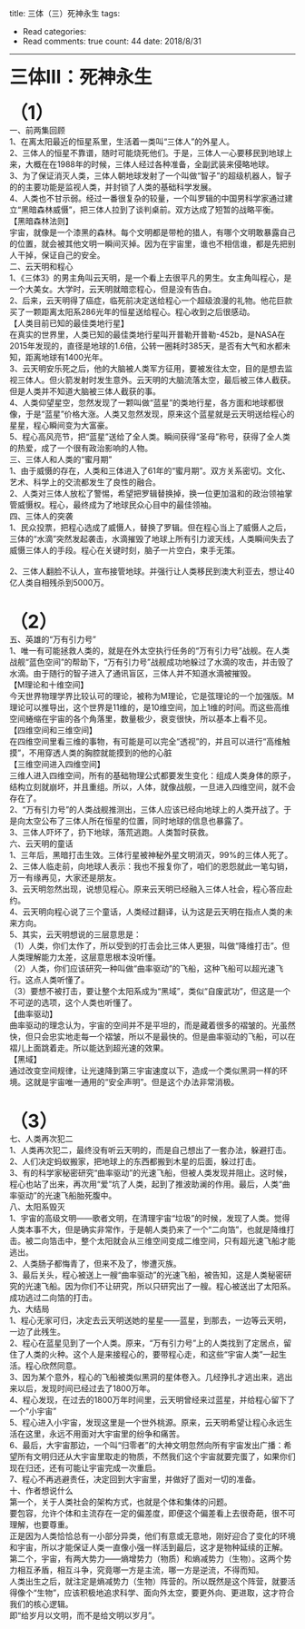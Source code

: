 
title: 三体（三）死神永生
tags: 
  - Read
categories: 
  - Read
comments: true
count: 44
date: 2018/8/31
---
  <div yne-bulb-block="paragraph" style="white-space: pre-wrap;"><span style="font-size:32px;font-weight:bold;">三体III：死神永生</span></div><div yne-bulb-block="paragraph" style="white-space: pre-wrap;"><br></div><div yne-bulb-block="paragraph" style="white-space: pre-wrap;"><span style="font-size:32px;font-weight:bold;">（1）</span></div><div yne-bulb-block="paragraph" style="white-space: pre-wrap;">一、前两集回顾</div><div yne-bulb-block="paragraph" style="white-space: pre-wrap;">1、在离太阳最近的恒星系里，生活着一类叫“三体人”的外星人。</div><div yne-bulb-block="paragraph" style="white-space: pre-wrap;">2、三体人的恒星不靠谱，随时可能烧死他们。于是，三体人一心要移民到地球上来，大概在在1988年的时候，三体人经过各种准备，全副武装来侵略地球。</div><div yne-bulb-block="paragraph" style="white-space: pre-wrap;">3、为了保证消灭人类，三体人朝地球发射了一个叫做“智子”的超级机器人，智子的的主要功能是监视人类，并封锁了人类的基础科学发展。</div><div yne-bulb-block="paragraph" style="white-space: pre-wrap;">4、人类也不甘示弱。经过一番很复杂的较量，一个叫罗辑的中国男科学家通过建立“黑暗森林威慑”，把三体人拉到了谈判桌前。双方达成了短暂的战略平衡。</div><div yne-bulb-block="paragraph" style="white-space: pre-wrap;">【黑暗森林法则】</div><div yne-bulb-block="paragraph" style="white-space: pre-wrap;">宇宙，就像是一个漆黑的森林。每个文明都是带枪的猎人，有哪个文明敢暴露自己的位置，就会被其他文明一瞬间灭掉。因为在宇宙里，谁也不相信谁，都是先把别人干掉，保证自己的安全。</div><div yne-bulb-block="paragraph" style="white-space: pre-wrap;">二、云天明和程心</div><div yne-bulb-block="paragraph" style="white-space: pre-wrap;">1、《三体3》的男主角叫云天明，是一个看上去很平凡的男生。女主角叫程心，是一个大美女。大学时，云天明就暗恋程心，但是没有告白。</div><div yne-bulb-block="paragraph" style="white-space: pre-wrap;">2、后来，云天明得了癌症，临死前决定送给程心一个超级浪漫的礼物。他花巨款买了一颗距离太阳系286光年的恒星送给程心。程心收到之后很感动。</div><div yne-bulb-block="paragraph" style="white-space: pre-wrap;">【人类目前已知的最佳类地行星】</div><div yne-bulb-block="paragraph" style="white-space: pre-wrap;">在真实的世界里，人类已知的最佳类地行星叫开普勒开普勒-452b，是NASA在2015年发现的，直径是地球的1.6倍，公转一圈耗时385天，是否有大气和水都未知，距离地球有1400光年。</div><div yne-bulb-block="paragraph" style="white-space: pre-wrap;">3、云天明安乐死之后，他的大脑被人类军方征用，要被发往太空，目的是想去监视三体人。但火箭发射时发生意外。云天明的大脑流落太空，最后被三体人截获。但是人类并不知道大脑被三体人截获的事。</div><div yne-bulb-block="paragraph" style="white-space: pre-wrap;">4、人类仰望星空，忽然发现了一颗叫做“蓝星”的类地行星，各方面和地球都很像，于是“蓝星”价格大涨。人类又忽然发现，原来这个蓝星就是云天明送给程心的星星，程心瞬间变为大富豪。</div><div yne-bulb-block="paragraph" style="white-space: pre-wrap;">5、程心高风亮节，把“蓝星”送给了全人类。瞬间获得“圣母”称号，获得了全人类的热爱，成了一个很有政治影响的人物。</div><div yne-bulb-block="paragraph" style="white-space: pre-wrap;">三、三体人和人类的“蜜月期”</div><div yne-bulb-block="paragraph" style="white-space: pre-wrap;">1、由于威慑的存在，人类和三体进入了61年的“蜜月期”。双方关系密切。文化、艺术、科学上的交流都发生了良性的融合。</div><div yne-bulb-block="paragraph" style="white-space: pre-wrap;">2、人类对三体人放松了警惕，希望把罗辑替换掉，换一位更加温和的政治领袖掌管威慑权。程心，最终成为了地球民众心目中的最佳领袖。</div><div yne-bulb-block="paragraph" style="white-space: pre-wrap;">四、三体人的突袭</div><div yne-bulb-block="paragraph" style="white-space: pre-wrap;">1、民众投票，把程心选成了威慑人，替换了罗辑。但在程心当上了威慑人之后，三体的“水滴”突然发起袭击，水滴摧毁了地球上所有引力波天线，人类瞬间失去了威慑三体人的手段。程心在关键时刻，脑子一片空白，束手无策。</div><div yne-bulb-block="paragraph" style="white-space: pre-wrap;"><br></div><div yne-bulb-block="paragraph" style="white-space: pre-wrap;">2、三体人翻脸不认人，宣布接管地球。并强行让人类移民到澳大利亚去，想让40亿人类自相残杀到5000万。</div><div yne-bulb-block="paragraph" style="white-space: pre-wrap;"><br></div><div yne-bulb-block="paragraph" style="white-space: pre-wrap;"><br></div><div yne-bulb-block="paragraph" style="white-space: pre-wrap;"><span style="font-size:32px;font-weight:bold;">（2）</span></div><div yne-bulb-block="paragraph" style="white-space: pre-wrap;">五、英雄的“万有引力号”</div><div yne-bulb-block="paragraph" style="white-space: pre-wrap;">1、唯一有可能拯救人类的，就是在外太空执行任务的“万有引力号”战舰。在人类战舰“蓝色空间”的帮助下，“万有引力号”战舰成功地躲过了水滴的攻击，并击毁了水滴。由于随行的智子进入了通讯盲区，三体人并不知道水滴被摧毁。</div><div yne-bulb-block="paragraph" style="white-space: pre-wrap;">【M理论和十维空间】</div><div yne-bulb-block="paragraph" style="white-space: pre-wrap;">今天世界物理学界比较认可的理论，被称为M理论，它是弦理论的一个加强版。M理论可以推导出，这个世界是11维的，是10维空间，加上1维的时间。而这些高维空间蜷缩在宇宙的各个角落里，数量极少，衰变很快，所以基本上看不见。</div><div yne-bulb-block="paragraph" style="white-space: pre-wrap;">【四维空间和三维空间】</div><div yne-bulb-block="paragraph" style="white-space: pre-wrap;">在四维空间里看三维的事物，有可能是可以完全“透视”的，并且可以进行“高维触摸”，不用穿透人类的胸腔就能摸到的他的心脏</div><div yne-bulb-block="paragraph" style="white-space: pre-wrap;">【三维空间进入四维空间】</div><div yne-bulb-block="paragraph" style="white-space: pre-wrap;">三维人进入四维空间，所有的基础物理公式都要发生变化：组成人类身体的原子，结构立刻就崩坏，并且重组。所以，人体，就像战舰，一旦进入四维空间，就不会存在了。</div><div yne-bulb-block="paragraph" style="white-space: pre-wrap;">2、“万有引力号”的人类战舰推测出，三体人应该已经向地球上的人类开战了。于是向太空公布了三体人所在恒星的位置，同时地球的信息也暴露了。</div><div yne-bulb-block="paragraph" style="white-space: pre-wrap;">3、三体人吓坏了，扔下地球，落荒逃跑。人类暂时获救。</div><div yne-bulb-block="paragraph" style="white-space: pre-wrap;">六、云天明的童话</div><div yne-bulb-block="paragraph" style="white-space: pre-wrap;">1、三年后，黑暗打击生效。三体行星被神秘外星文明消灭，99%的三体人死了。</div><div yne-bulb-block="paragraph" style="white-space: pre-wrap;">2、三体人临走前，向地球人表示：我也不报复你了，咱们的恩怨就此一笔勾销，万一有缘再见，大家还是朋友。</div><div yne-bulb-block="paragraph" style="white-space: pre-wrap;">3、云天明忽然出现，说想见程心。原来云天明已经融入三体人社会，程心答应赴约。</div><div yne-bulb-block="paragraph" style="white-space: pre-wrap;">4、云天明向程心说了三个童话，人类经过翻译，认为这是云天明在指点人类的未来方向。</div><div yne-bulb-block="paragraph" style="white-space: pre-wrap;">5、其实，云天明想说的三层意思是：</div><div yne-bulb-block="paragraph" style="white-space: pre-wrap;">（1）人类，你们太作了，所以受到的打击会比三体人更狠，叫做“降维打击”。但人类理解能力太差，这层意思根本没听懂。</div><div yne-bulb-block="paragraph" style="white-space: pre-wrap;">（2）人类，你们应该研究一种叫做“曲率驱动”的飞船，这种飞船可以超光速飞行。这点人类听懂了。</div><div yne-bulb-block="paragraph" style="white-space: pre-wrap;">（3）要想不被打击，要让整个太阳系成为“黑域”，类似“自废武功”，但这是一个不可逆的选项，这个人类也听懂了。</div><div yne-bulb-block="paragraph" style="white-space: pre-wrap;">【曲率驱动】</div><div yne-bulb-block="paragraph" style="white-space: pre-wrap;">曲率驱动的理念认为，宇宙的空间并不是平坦的，而是藏着很多的褶皱的。光虽然快，但只会忠实地走每一个褶皱，所以不是最快的。但是曲率驱动的飞船，可以在褶儿上面跳着走。所以能达到超光速的效果。</div><div yne-bulb-block="paragraph" style="white-space: pre-wrap;">【黑域】</div><div yne-bulb-block="paragraph" style="white-space: pre-wrap;">通过改变空间规律，让光速降到第三宇宙速度以下，造成一个类似黑洞一样的环境。这就是宇宙唯一通用的“安全声明”。但是这个办法非常消极。</div><div yne-bulb-block="paragraph" style="white-space: pre-wrap;"><br></div><div yne-bulb-block="paragraph" style="white-space: pre-wrap;"><br></div><div yne-bulb-block="paragraph" style="white-space: pre-wrap;"><span style="font-size:32px;font-weight:bold;">（3）</span></div><div yne-bulb-block="paragraph" style="white-space: pre-wrap;">七、人类再次犯二</div><div yne-bulb-block="paragraph" style="white-space: pre-wrap;">1、人类再次犯二，最终没有听云天明的，而是自己想出了一套办法，躲避打击。</div><div yne-bulb-block="paragraph" style="white-space: pre-wrap;">2、人们决定蚂蚁搬家，把地球上的东西都搬到木星的后面，躲过打击。</div><div yne-bulb-block="paragraph" style="white-space: pre-wrap;">3、有的科学家秘密研究“曲率驱动”的光速飞船，但被人类发现并阻止。这时候，程心也站了出来，再次用“爱”坑了人类，起到了推波助澜的作用。最后，人类“曲率驱动”的光速飞船胎死腹中。</div><div yne-bulb-block="paragraph" style="white-space: pre-wrap;">八、太阳系毁灭</div><div yne-bulb-block="paragraph" style="white-space: pre-wrap;">1、宇宙的高级文明——歌者文明，在清理宇宙“垃圾”的时候，发现了人类。觉得人类本事不大，但是确实非常作，于是朝人类扔来了一个“二向箔”，也就是降维打击。被二向箔击中，整个太阳就会从三维空间变成二维空间，只有超光速飞船才能逃出。</div><div yne-bulb-block="paragraph" style="white-space: pre-wrap;">2、人类肠子都悔青了，但来不及了，惨遭灭族。</div><div yne-bulb-block="paragraph" style="white-space: pre-wrap;">3、最后关头，程心被送上一艘“曲率驱动”的光速飞船，被告知，这是人类秘密研究的光速飞船。因为你们不让研究，所以只研究出了一艘。程心被送出了太阳系。成功逃过二向箔的打击。</div><div yne-bulb-block="paragraph" style="white-space: pre-wrap;">九、大结局</div><div yne-bulb-block="paragraph" style="white-space: pre-wrap;">1、程心无家可归，决定去云天明送她的星星——蓝星，到那去，一边等云天明，一边了此残生。</div><div yne-bulb-block="paragraph" style="white-space: pre-wrap;">2、程心在蓝星见到了一个人类。原来，“万有引力号”上的人类找到了定居点，留住了人类的火种。这个人是来接程心的，要带程心走，和这些“宇宙人类”一起生活。程心欣然同意。</div><div yne-bulb-block="paragraph" style="white-space: pre-wrap;">3、因为某个意外，程心的飞船被类似黑洞的星体卷入。几经挣扎才逃出来，逃出来以后，发现时间已经过去了1800万年。</div><div yne-bulb-block="paragraph" style="white-space: pre-wrap;">4、程心发现，在过去的1800万年时间里，云天明曾经来过蓝星，并给程心留下了一个“小宇宙”</div><div yne-bulb-block="paragraph" style="white-space: pre-wrap;">5、程心进入小宇宙，发现这里是一个世外桃源。原来，云天明希望让程心永远生活在这里，永远不用面对大宇宙里的纷争和痛苦。</div><div yne-bulb-block="paragraph" style="white-space: pre-wrap;">6、最后，大宇宙那边，一个叫“归零者”的大神文明忽然向所有宇宙发出广播：希望所有文明归还从大宇宙里取走的物质，不然我们这个宇宙就要完蛋了，如果你们现在归还，还有可能让宇宙完成一次重启。</div><div yne-bulb-block="paragraph" style="white-space: pre-wrap;">7、程心不再逃避责任，决定回到大宇宙里，并做好了面对一切的准备。</div><div yne-bulb-block="paragraph" style="white-space: pre-wrap;">十、作者想说什么</div><div yne-bulb-block="paragraph" style="white-space: pre-wrap;">第一个，关于人类社会的架构方式，也就是个体和集体的问题。</div><div yne-bulb-block="paragraph" style="white-space: pre-wrap;">要包容，允许个体和主流存在一定的偏差度，即便这个偏差看上去很奇葩，很不可理解，也要尊重。</div><div yne-bulb-block="paragraph" style="white-space: pre-wrap;">正是因为人类恰恰总有一小部分异类，他们有意或无意地，刚好迎合了变化的环境和宇宙，所以才能保证人类一直像小强一样活到最后，这才是物种延续的正解。</div><div yne-bulb-block="paragraph" style="white-space: pre-wrap;">第二个，宇宙，有两大势力——熵增势力（物质）和熵减势力（生物）。这两个势力相互矛盾，相互斗争，究竟哪一方是主流，哪一方是逆流，不得而知。</div><div yne-bulb-block="paragraph" style="white-space: pre-wrap;">人类出生之后，就注定是熵减势力（生物）阵营的。所以既然是这个阵营，就要活得像个“生物”，应该积极地追求科学、面向外太空，要更外向、更进取，这才符合我们的核心逻辑。</div><div yne-bulb-block="paragraph" style="white-space: pre-wrap;">即“给岁月以文明，而不是给文明以岁月”。</div>